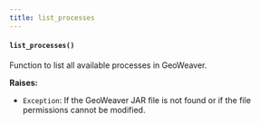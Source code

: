 ```yaml
---
title: list_processes
---
```


#### `list_processes()`

Function to list all available processes in GeoWeaver.

**Raises:**

- `Exception`: If the GeoWeaver JAR file is not found or if the file permissions cannot be modified.

